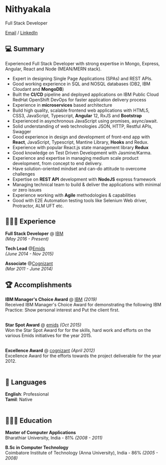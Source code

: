 # Nithyakala

Full Stack Developer

[Email](mailto:nithyakala1988@gmail.com) / [LinkedIn](https://www.linkedin.com/in/nithya-kala/)

## 💻  Summary
Experienced Full Stack Developer with strong expertise in Mongo, Express, Angular, React and Node (MEAN/MERN stack).
-	Expert in designing Single Page Applications (SPAs) and REST APIs.
-	Good working experience in SQL and NOSQL databases (DB2, IBM Cloudant and **MongoDB**)
-	Built the **CI/CD** pipeline and deployed applications on IBM Public Cloud RedHat OpenShift DevOps for faster application delivery process
-	Experience in **microservices** based architecture
-	Build high quality, scalable frontend web applications with HTML5, CSS3, JavaScript, Typescript, **Angular** 12, RxJS and **Bootstrap**
-	Experienced in asynchronous JavaScript using promises, async/await.
-	Solid understanding of web technologies JSON, HTTP, Restful APIs, Swagger
-	Good experience in design and development of front-end app with **React**, JavaScript, Typescript, Mantine Library, **Hooks** and Redux.
-	Experience with popular React.js state management library **Redux**
-	Good knowledge on Test Driven Development with Jasmine/Karma. 
-	Experience and expertise in managing medium scale product development, from concept to end delivery. 
-	Have solution-oriented mindset and can-do attitude to overcome challenges
-	Expertise on **REST API** development with **NodeJS** express framework
-	Managing technical team to build & deliver the applications with minimal or zero issues
-	Experience working with **Agile** methodologies & capabilities
-	Good with E2E Automation testing tools like Selenium Web driver, Protractor, ALM UFT etc.


## 👩🏼‍💻 Experience

**Full Stack Developer** @ [IBM](https://www.ibm.com) <br> 
_(May 2016 - Present)_ <br>

**Tech Lead** @[Emids](https://www.emids.com/) <br> 
_(June 2014 - Nov 2015)_ <br>

**Associate** @[Cognizant](https://www.cognizant.com) <br> 
_(Mar 2011 - June 2014)_

## 🏆 Accomplishments

**IBM Manager's Choice Award** @ [IBM](https://www.ibm.com) _(2019)_ <br>
Received IBM Manager's Choice Award for demonstrating the following IBM Practice: Show personal interest and Put the client first. 
<br><br>

**Star Spot Award** @ [emids](http://www.emids.com) _(Oct 2015)_<br>
Won the Star Spot Award for for the skills, hard work and efforts on the various Emids initiatives for the year 2015.
<br><br>

**Excellence Award** @ [cognizant](http://www.cognizant.com) _(April 2012)_<br>
Excellence Award for the efforts towards the project deliverable for the year 2012.
<br><br>

## 💬 Languages

**English**: Professional <br>
**Tamil**: Native
<br><br>

## 👩🏼‍🎓 Education

**Master of Computer Applications** <br>
Bharathiar University, India - 81% _(2008 - 2011)_

**B.Sc in Computer Technology** <br>
Coimbatore Institute of Technology (Anna University), India - 86% _(2005 - 2008)_
